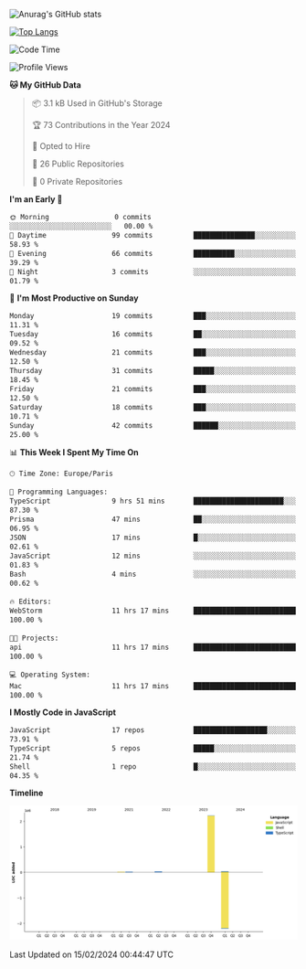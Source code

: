 ![Anurag's GitHub stats](https://github-readme-stats.vercel.app/api?username=sufiane&theme=dark&show_icons=true&count_private=true)


[![Top Langs](https://github-readme-stats.vercel.app/api/top-langs/?username=sufiane&layout=compact)](https://github.com/anuraghazra/github-readme-stats)

<!--START_SECTION:waka-->
![Code Time](http://img.shields.io/badge/Code%20Time-1%2C000%20hrs%2038%20mins-blue)

![Profile Views](http://img.shields.io/badge/Profile%20Views-0-blue)

**🐱 My GitHub Data** 

> 📦 3.1 kB Used in GitHub's Storage 
 > 
> 🏆 73 Contributions in the Year 2024
 > 
> 💼 Opted to Hire
 > 
> 📜 26 Public Repositories 
 > 
> 🔑 0 Private Repositories 
 > 
**I'm an Early 🐤** 

```text
🌞 Morning                0 commits           ░░░░░░░░░░░░░░░░░░░░░░░░░   00.00 % 
🌆 Daytime                99 commits          ███████████████░░░░░░░░░░   58.93 % 
🌃 Evening                66 commits          ██████████░░░░░░░░░░░░░░░   39.29 % 
🌙 Night                  3 commits           ░░░░░░░░░░░░░░░░░░░░░░░░░   01.79 % 
```
📅 **I'm Most Productive on Sunday** 

```text
Monday                   19 commits          ███░░░░░░░░░░░░░░░░░░░░░░   11.31 % 
Tuesday                  16 commits          ██░░░░░░░░░░░░░░░░░░░░░░░   09.52 % 
Wednesday                21 commits          ███░░░░░░░░░░░░░░░░░░░░░░   12.50 % 
Thursday                 31 commits          █████░░░░░░░░░░░░░░░░░░░░   18.45 % 
Friday                   21 commits          ███░░░░░░░░░░░░░░░░░░░░░░   12.50 % 
Saturday                 18 commits          ███░░░░░░░░░░░░░░░░░░░░░░   10.71 % 
Sunday                   42 commits          ██████░░░░░░░░░░░░░░░░░░░   25.00 % 
```


📊 **This Week I Spent My Time On** 

```text
🕑︎ Time Zone: Europe/Paris

💬 Programming Languages: 
TypeScript               9 hrs 51 mins       ██████████████████████░░░   87.30 % 
Prisma                   47 mins             ██░░░░░░░░░░░░░░░░░░░░░░░   06.95 % 
JSON                     17 mins             █░░░░░░░░░░░░░░░░░░░░░░░░   02.61 % 
JavaScript               12 mins             ░░░░░░░░░░░░░░░░░░░░░░░░░   01.83 % 
Bash                     4 mins              ░░░░░░░░░░░░░░░░░░░░░░░░░   00.62 % 

🔥 Editors: 
WebStorm                 11 hrs 17 mins      █████████████████████████   100.00 % 

🐱‍💻 Projects: 
api                      11 hrs 17 mins      █████████████████████████   100.00 % 

💻 Operating System: 
Mac                      11 hrs 17 mins      █████████████████████████   100.00 % 
```

**I Mostly Code in JavaScript** 

```text
JavaScript               17 repos            ██████████████████░░░░░░░   73.91 % 
TypeScript               5 repos             █████░░░░░░░░░░░░░░░░░░░░   21.74 % 
Shell                    1 repo              █░░░░░░░░░░░░░░░░░░░░░░░░   04.35 % 
```



**Timeline**

![Lines of Code chart](https://raw.githubusercontent.com/Sufiane/Sufiane/main/assets/bar_graph.png)


 Last Updated on 15/02/2024 00:44:47 UTC
<!--END_SECTION:waka-->


<!--
**Sufiane/sufiane** is a ✨ _special_ ✨ repository because its `README.md` (this file) appears on your GitHub profile.

Here are some ideas to get you started:

- 🔭 I’m currently working on ...
- 🌱 I’m currently learning ...
- 👯 I’m looking to collaborate on ...
- 🤔 I’m looking for help with ...
- 💬 Ask me about ...
- 📫 How to reach me: ...
- 😄 Pronouns: ...
- ⚡ Fun fact: ...
-->
